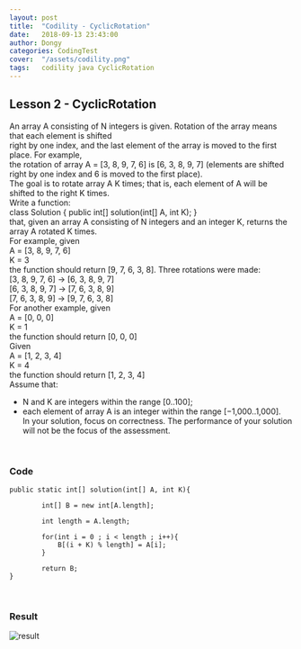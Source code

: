 ```yaml
---
layout: post
title:  "Codility - CyclicRotation"
date:   2018-09-13 23:43:00
author: Dongy
categories: CodingTest
cover:  "/assets/codility.png"
tags:	codility java CyclicRotation
---
```


## Lesson 2 - CyclicRotation

An array A consisting of N integers is given. Rotation of the array means that each element is shifted<br>
right by one index, and the last element of the array is moved to the first place. For example,<br> 
the rotation of array A = [3, 8, 9, 7, 6] is [6, 3, 8, 9, 7] (elements are shifted right by one index and 6 is moved to the first place).<br>
The goal is to rotate array A K times; that is, each element of A will be shifted to the right K times.<br>
Write a function:<br>
class Solution { public int[] solution(int[] A, int K); }<br>
that, given an array A consisting of N integers and an integer K, returns the array A rotated K times.<br>
For example, given<br>
    A = [3, 8, 9, 7, 6]<br>
    K = 3<br>
the function should return [9, 7, 6, 3, 8]. Three rotations were made:<br>
    [3, 8, 9, 7, 6] -> [6, 3, 8, 9, 7]<br>
    [6, 3, 8, 9, 7] -> [7, 6, 3, 8, 9]<br>
    [7, 6, 3, 8, 9] -> [9, 7, 6, 3, 8]<br>
For another example, given<br>
    A = [0, 0, 0]<br>
    K = 1<br>
the function should return [0, 0, 0]<br>
Given<br>
    A = [1, 2, 3, 4]<br>
    K = 4<br>
the function should return [1, 2, 3, 4]<br>
Assume that:<br>
* N and K are integers within the range [0..100];<br>
* each element of array A is an integer within the range [−1,000..1,000].<br>
In your solution, focus on correctness. The performance of your solution will not be the focus of the assessment.
<br>

### Code

```
public static int[] solution(int[] A, int K){
		
		int[] B = new int[A.length];
		
		int length = A.length;
		
		for(int i = 0 ; i < length ; i++){
			B[(i + K) % length] = A[i];
		}
		
		return B;
}
```
<br>

### Result
<img src="{{ site.baseurl }}/assets/codility_result2.png" title="result" class="result">
